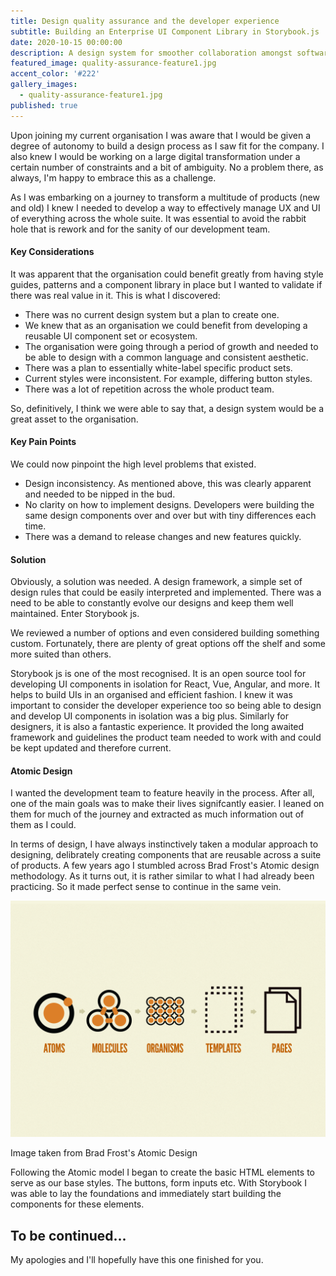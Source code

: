 ```yaml
---
title: Design quality assurance and the developer experience
subtitle: Building an Enterprise UI Component Library in Storybook.js
date: 2020-10-15 00:00:00
description: A design system for smoother collaboration amongst software teams and product scalability.
featured_image: quality-assurance-feature1.jpg
accent_color: '#222'
gallery_images:
  - quality-assurance-feature1.jpg
published: true
---
```


Upon joining my current organisation I was aware that I would be given a degree of autonomy to build a design process as I saw fit for the company.  I also knew I would be working on a large digital transformation under a certain number of constraints and a bit of ambiguity.  No a problem there, as always, I'm happy to embrace this as a challenge.

As I was embarking on a journey to transform a multitude of products (new and old) I knew I needed to develop a way to effectively manage UX and UI of everything across the whole suite.  It was essential to avoid the rabbit hole that is rework and for the sanity of our development team.

#### Key Considerations
It was apparent that the organisation could benefit greatly from having style guides, patterns and a component library in place but I wanted to validate if there was real value in it.  This is what I discovered:

* There was no current design system but a plan to create one.
* We knew that as an organisation we could benefit from developing a reusable UI component set or ecosystem.
* The organisation were going through a period of growth and needed to be able to design with a common language and consistent aesthetic.
* There was a plan to essentially white-label specific product sets.
* Current styles were inconsistent.  For example, differing button styles.
* There was a lot of repetition across the whole product team.

So, definitively, I think we were able to say that, a design system would be a great asset to the organisation.

#### Key Pain Points
We could now pinpoint the high level problems that existed.
* Design inconsistency.  As mentioned above, this was clearly apparent and needed to be nipped in the bud.
* No clarity on how to implement designs.  Developers were building the same design components over and over but with tiny differences each time.
* There was a demand to release changes and new features quickly.

#### Solution
Obviously, a solution was needed.  A design framework, a simple set of design rules that could be easily interpreted and implemented.  There was a need to be able to constantly evolve our designs and keep them well maintained.  Enter Storybook js.

We reviewed a number of options and even considered building something custom.  Fortunately, there are plenty of great options off the shelf and some more suited than others.

Storybook js is one of the most recognised.  It is an open source tool for developing UI components in isolation for React, Vue, Angular, and more. It helps to build UIs in an organised and efficient fashion.  I knew it was important to consider the developer experience too so being able to design and develop UI components in isolation was a big plus. Similarly for designers, it is also a fantastic experience.  It provided the long awaited framework and guidelines the product team needed to work with and could be kept updated and therefore current.

#### Atomic Design
I wanted the development team to feature heavily in the process.  After all, one of the main goals was to make their lives signifcantly easier.  I leaned on them for much of the journey and extracted as much information out of them as I could.

In terms of design, I have always instinctively taken a modular approach to designing, delibrately creating components that are reusable across a suite of products.  A few years ago I stumbled across Brad Frost's Atomic design methodology.  As it turns out, it is rather similar to what I had already been practicing.  So it made perfect sense to continue in the same vein.

![Atomic Design by Brad Frost ](/images/projects/atomic-design-process.png "Atomic Design image from Brad Frost")
<figcaption>Image taken from Brad Frost's Atomic Design</figcaption>

Following the Atomic model I began to create the basic HTML elements to serve as our base styles.  The buttons, form inputs etc.  With Storybook I was able to lay the foundations and immediately start building the components for these elements.

<!-- Next, the molecules.  Like a search input and button combined.

Organisms - nav

Templates - use a mobile wireframe as an example -->

## To be continued...
My apologies and I'll hopefully have this one finished for you.
<!-- #### Summary
Two years ago, there was no way of assuring design consistency and frustration was high amongst the developement team.  Today, we have a constantly evolving design system which is starting to mature.  It helps to relieve unnecessary stress and the product team can create and develop with confidence knowing they have the support of some great tools. -->
